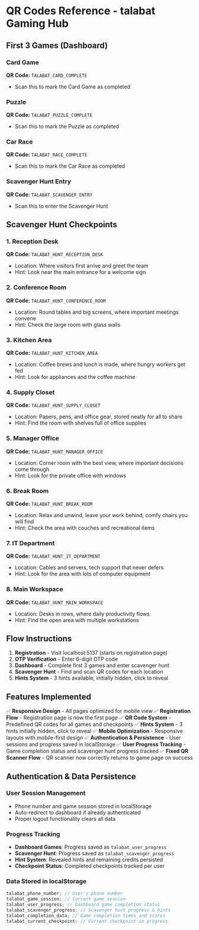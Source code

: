 # QR Codes Reference - talabat Gaming Hub

## First 3 Games (Dashboard)

### Card Game

**QR Code:** `TALABAT_CARD_COMPLETE`

- Scan this to mark the Card Game as completed

### Puzzle

**QR Code:** `TALABAT_PUZZLE_COMPLETE`

- Scan this to mark the Puzzle as completed

### Car Race

**QR Code:** `TALABAT_RACE_COMPLETE`

- Scan this to mark the Car Race as completed

### Scavenger Hunt Entry

**QR Code:** `TALABAT_SCAVENGER_ENTRY`

- Scan this to enter the Scavenger Hunt

## Scavenger Hunt Checkpoints

### 1. Reception Desk

**QR Code:** `TALABAT_HUNT_RECEPTION_DESK`

- Location: Where visitors first arrive and greet the team
- Hint: Look near the main entrance for a welcome sign

### 2. Conference Room

**QR Code:** `TALABAT_HUNT_CONFERENCE_ROOM`

- Location: Round tables and big screens, where important meetings convene
- Hint: Check the large room with glass walls

### 3. Kitchen Area

**QR Code:** `TALABAT_HUNT_KITCHEN_AREA`

- Location: Coffee brews and lunch is made, where hungry workers get fed
- Hint: Look for appliances and the coffee machine

### 4. Supply Closet

**QR Code:** `TALABAT_HUNT_SUPPLY_CLOSET`

- Location: Papers, pens, and office gear, stored neatly for all to share
- Hint: Find the room with shelves full of office supplies

### 5. Manager Office

**QR Code:** `TALABAT_HUNT_MANAGER_OFFICE`

- Location: Corner room with the best view, where important decisions come through
- Hint: Look for the private office with windows

### 6. Break Room

**QR Code:** `TALABAT_HUNT_BREAK_ROOM`

- Location: Relax and unwind, leave your work behind, comfy chairs you will find
- Hint: Check the area with couches and recreational items

### 7. IT Department

**QR Code:** `TALABAT_HUNT_IT_DEPARTMENT`

- Location: Cables and servers, tech support that never defers
- Hint: Look for the area with lots of computer equipment

### 8. Main Workspace

**QR Code:** `TALABAT_HUNT_MAIN_WORKSPACE`

- Location: Desks in rows, where daily productivity flows
- Hint: Find the open area with multiple workstations

## Flow Instructions

1. **Registration** - Visit localhost:5137 (starts on registration page)
2. **OTP Verification** - Enter 6-digit OTP code
3. **Dashboard** - Complete first 3 games and enter scavenger hunt
4. **Scavenger Hunt** - Find and scan QR codes for each location
5. **Hints System** - 3 hints available, initially hidden, click to reveal

## Features Implemented

✅ **Responsive Design** - All pages optimized for mobile view
✅ **Registration Flow** - Registration page is now the first page
✅ **QR Code System** - Predefined QR codes for all games and checkpoints
✅ **Hints System** - 3 hints initially hidden, click to reveal
✅ **Mobile Optimization** - Responsive layouts with mobile-first design
✅ **Authentication & Persistence** - User sessions and progress saved in localStorage
✅ **User Progress Tracking** - Game completion status and scavenger hunt progress tracked
✅ **Fixed QR Scanner Flow** - QR scanner now correctly returns to game page on success

## Authentication & Data Persistence

### User Session Management

- Phone number and game session stored in localStorage
- Auto-redirect to dashboard if already authenticated
- Proper logout functionality clears all data

### Progress Tracking

- **Dashboard Games**: Progress saved as `talabat_user_progress`
- **Scavenger Hunt**: Progress saved as `talabat_scavenger_progress`
- **Hint System**: Revealed hints and remaining credits persisted
- **Checkpoint Status**: Completed checkpoints tracked per user

### Data Stored in localStorage

```javascript
talabat_phone_number; // User's phone number
talabat_game_session; // Current game session
talabat_user_progress; // Dashboard game completion status
talabat_scavenger_progress; // Scavenger hunt progress & hints
talabat_completion_data; // Game completion times and scores
talabat_current_checkpoint; // Current checkpoint in progress
```
